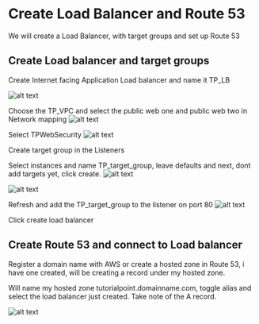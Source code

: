 # Create Load Balancer and Route 53

We will create a Load Balancer, with target groups and set up Route 53

## Create Load balancer and target groups

Create Internet facing Application Load balancer and name it TP_LB

![alt text](https://adetunjiaramide.s3.amazonaws.com/images/aws/three-tier-wordpress/create_loadbalancer.png)


Choose the TP_VPC and select the public web one and public web two in Network mapping
![alt text](https://adetunjiaramide.s3.amazonaws.com/images/aws/three-tier-wordpress/loadbalancer_vpc.png)

Select TPWebSecurity
![alt text](https://adetunjiaramide.s3.amazonaws.com/images/aws/three-tier-wordpress/loadbalancer_sg.png)

Create target group in the Listeners 

Select instances and name TP_target_group, leave defaults and next, dont add targets yet, click create.
![alt text](https://adetunjiaramide.s3.amazonaws.com/images/aws/three-tier-wordpress/targetgroup_instance.png)

![alt text](https://adetunjiaramide.s3.amazonaws.com/images/aws/three-tier-wordpress/targetgroup_name.png)

Refresh and add the TP_target_group to the listener on port 80
![alt text](https://adetunjiaramide.s3.amazonaws.com/images/aws/three-tier-wordpress/loadbalancer_targetgroup.png)

Click create load balancer

## Create Route 53 and connect to Load balancer

Register a domain name with AWS or create a hosted zone in Route 53, i have one created, will be creating a record under my hosted zone. 

Will name my hosted zone tutorialpoint.domainname.com, toggle alias and select the load balancer just created. Take note of the A record.

![alt text](https://adetunjiaramide.s3.amazonaws.com/images/aws/three-tier-wordpress/create_arecordRoute.png)












